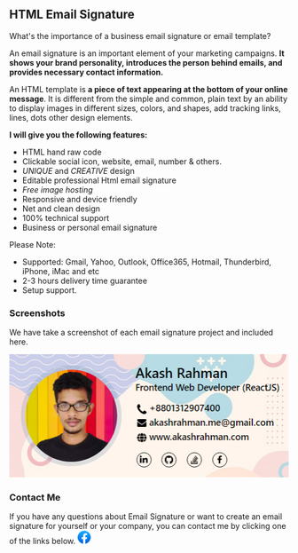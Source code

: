 ## HTML Email Signature

What's the importance of a business email signature or email template?

An email signature is an important element of your marketing campaigns. **It shows your brand personality, introduces the person behind emails, and provides necessary contact information.**

An HTML template is **a piece of text appearing at the bottom of your online message**. It is different from the simple and common, plain text by an ability to display images in different sizes, colors, and shapes, add tracking links, lines, dots other design elements.

**I will give you the following features:**

-   HTML hand raw code
-   Clickable social icon, website, email, number & others.
-   _UNIQUE_ and _CREATIVE_ design
-   Editable professional Html email signature
-   _Free image hosting_
-   Responsive and device friendly
-   Net and clean design
-   100% technical support
-   Business or personal email signature

Please Note:

-   Supported: Gmail, Yahoo, Outlook, Office365, Hotmail, Thunderbird, iPhone, iMac and etc
-   2-3 hours delivery time guarantee
-   Setup support.

### Screenshots

We have take a screenshot of each email signature project and included here.

![akashrahman](./assets/akashrahman.png)

### Contact Me

If you have any questions about Email Signature or want to create an email signature for yourself or your company, you can contact me by clicking one of the links below.
[![akash rahman](./assets/facebook.png)](https://www.facebook.com/akashrahman.me)
